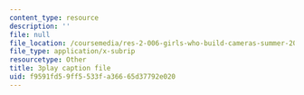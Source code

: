 ```yaml
---
content_type: resource
description: ''
file: null
file_location: /coursemedia/res-2-006-girls-who-build-cameras-summer-2016/f9591fd59ff5533fa36665d37792e020_mTOi3SpJCjw.vtt
file_type: application/x-subrip
resourcetype: Other
title: 3play caption file
uid: f9591fd5-9ff5-533f-a366-65d37792e020
---
```

